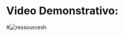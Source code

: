 
# Video Demonstrativo:
#![ressourcesh](https://github.com/Cidavieira/regression_rossmann/blob/main/Video_230519192515.gif)
